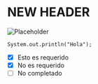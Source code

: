 # NEW HEADER

![Placeholder](https://upload.wikimedia.org/wikipedia/commons/e/e0/PlaceholderLC.png)

```
System.out.println("Hola");
```

- [x] Esto es requerido
- [x] No es requerido
- [ ] No completado

